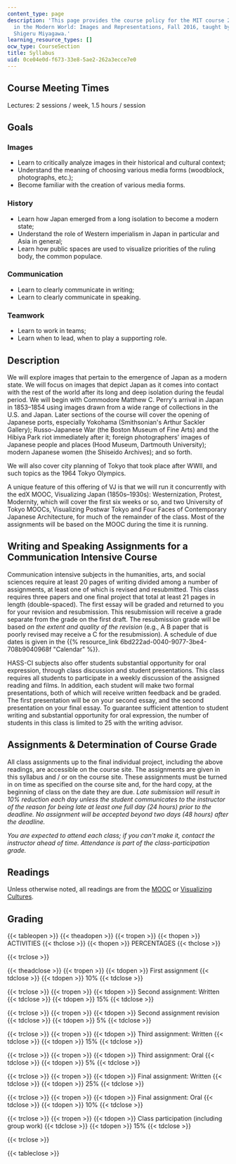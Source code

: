 ```yaml
---
content_type: page
description: 'This page provides the course policy for the MIT course 21G.027 Asia
  in the Modern World: Images and Representations, Fall 2016, taught by Professor
  Shigeru Miyagawa.'
learning_resource_types: []
ocw_type: CourseSection
title: Syllabus
uid: 0ce04e0d-f673-33e8-5ae2-262a3ecce7e0
---
```


Course Meeting Times
--------------------

Lectures: 2 sessions / week, 1.5 hours / session

Goals
-----

### Images

*   Learn to critically analyze images in their historical and cultural context;
*   Understand the meaning of choosing various media forms (woodblock, photographs, etc.);
*   Become familiar with the creation of various media forms.

### History

*   Learn how Japan emerged from a long isolation to become a modern state;
*   Understand the role of Western imperialism in Japan in particular and Asia in general;
*   Learn how public spaces are used to visualize priorities of the ruling body, the common populace.

### Communication

*   Learn to clearly communicate in writing;
*   Learn to clearly communicate in speaking.

### Teamwork

*   Learn to work in teams;
*   Learn when to lead, when to play a supporting role.

Description
-----------

We will explore images that pertain to the emergence of Japan as a modern state. We will focus on images that depict Japan as it comes into contact with the rest of the world after its long and deep isolation during the feudal period. We will begin with Commodore Matthew C. Perry's arrival in Japan in 1853–1854 using images drawn from a wide range of collections in the U.S. and Japan. Later sections of the course will cover the opening of Japanese ports, especially Yokohama (Smithsonian's Arthur Sackler Gallery); Russo-Japanese War (the Boston Museum of Fine Arts) and the Hibiya Park riot immediately after it; foreign photographers' images of Japanese people and places (Hood Museum, Dartmouth University); modern Japanese women (the Shiseido Archives); and so forth.

We will also cover city planning of Tokyo that took place after WWII, and such topics as the 1964 Tokyo Olympics.

A unique feature of this offering of VJ is that we will run it concurrently with the edX MOOC, Visualizing Japan (1850s–1930s): Westernization, Protest, Modernity, which will cover the first six weeks or so, and two University of Tokyo MOOCs, Visualizing Postwar Tokyo and Four Faces of Contemporary Japanese Architecture, for much of the remainder of the class. Most of the assignments will be based on the MOOC during the time it is running.

Writing and Speaking Assignments for a Communication Intensive Course
---------------------------------------------------------------------

Communication intensive subjects in the humanities, arts, and social sciences require at least 20 pages of writing divided among a number of assignments, at least one of which is revised and resubmitted. This class requires three papers and one final project that total at least 21 pages in length (double-spaced). The first essay will be graded and returned to you for your revision and resubmission. This resubmission will receive a grade separate from the grade on the first draft. The resubmission grade will be based _on the extent and quality of the revision_ (e.g., A B paper that is poorly revised may receive a C for the resubmission). A schedule of due dates is given in the {{% resource_link 6bd222ad-0040-9077-3be4-708b9040968f "Calendar" %}}.

HASS-CI subjects also offer students substantial opportunity for oral expression, through class discussion and student presentations. This class requires all students to participate in a weekly discussion of the assigned reading and films. In addition, each student will make two formal presentations, both of which will receive written feedback and be graded. The first presentation will be on your second essay, and the second presentation on your final essay. To guarantee sufficient attention to student writing and substantial opportunity for oral expression, the number of students in this class is limited to 25 with the writing advisor.

Assignments & Determination of Course Grade
-------------------------------------------

All class assignments up to the final individual project, including the above readings, are accessible on the course site. The assignments are given in this syllabus and / or on the course site. These assignments must be turned in on time as specified on the course site and, for the hard copy, at the beginning of class on the date they are due. _Late submission will result in 10% reduction each day unless the student communicates to the instructor of the reason for being late at least one full day (24 hours) prior to the deadline. No assignment will be accepted beyond two days (48 hours) after the deadline._

_You are expected to attend each class; if you can't make it, contact the instructor ahead of time. Attendance is part of the class-participation grade._

Readings
--------

Unless otherwise noted, all readings are from the [MOOC](https://www.edx.org/course/visualizing-japan-1850s-1930s-harvardx-mitx-vjx-2) or [Visualizing Cultures](http://visualizingcultures.mit.edu).

Grading
-------

{{< tableopen >}}
{{< theadopen >}}
{{< tropen >}}
{{< thopen >}}
ACTIVITIES
{{< thclose >}}
{{< thopen >}}
PERCENTAGES
{{< thclose >}}

{{< trclose >}}

{{< theadclose >}}
{{< tropen >}}
{{< tdopen >}}
First assignment
{{< tdclose >}}
{{< tdopen >}}
10%
{{< tdclose >}}

{{< trclose >}}
{{< tropen >}}
{{< tdopen >}}
Second assignment: Written
{{< tdclose >}}
{{< tdopen >}}
15%
{{< tdclose >}}

{{< trclose >}}
{{< tropen >}}
{{< tdopen >}}
Second assignment revision
{{< tdclose >}}
{{< tdopen >}}
5%
{{< tdclose >}}

{{< trclose >}}
{{< tropen >}}
{{< tdopen >}}
Third assignment: Written
{{< tdclose >}}
{{< tdopen >}}
15%
{{< tdclose >}}

{{< trclose >}}
{{< tropen >}}
{{< tdopen >}}
Third assignment: Oral
{{< tdclose >}}
{{< tdopen >}}
5%
{{< tdclose >}}

{{< trclose >}}
{{< tropen >}}
{{< tdopen >}}
Final assignment: Written
{{< tdclose >}}
{{< tdopen >}}
25%
{{< tdclose >}}

{{< trclose >}}
{{< tropen >}}
{{< tdopen >}}
Final assignment: Oral
{{< tdclose >}}
{{< tdopen >}}
10%
{{< tdclose >}}

{{< trclose >}}
{{< tropen >}}
{{< tdopen >}}
Class participation (including group work)
{{< tdclose >}}
{{< tdopen >}}
15%
{{< tdclose >}}

{{< trclose >}}

{{< tableclose >}}